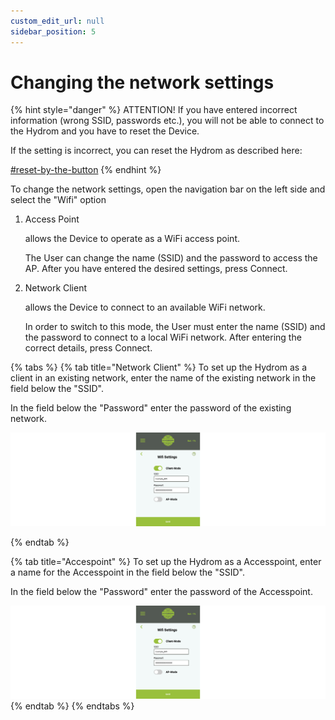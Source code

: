 ```yaml
---
custom_edit_url: null
sidebar_position: 5
---
```


# Changing the network settings



{% hint style="danger" %}
ATTENTION! If you have entered incorrect information (wrong SSID, passwords etc.), you will not be able to connect to the Hydrom and you have to reset the Device.



If the setting is incorrect, you can reset the Hydrom as described here:

[#reset-by-the-button](../other-settings/factory-reset.md#reset-by-the-button "mention")
{% endhint %}

To change the network settings, open the navigation bar on the left side and select the "Wifi" option

1.  Access Point

    allows the Device to operate as a WiFi access point.&#x20;

    The User can change the name (SSID) and the password to access the AP. After you have entered the desired settings, press Connect.
2.  Network Client

    allows the Device to connect to an available WiFi network.

    In order to switch to this mode, the User must enter the name (SSID) and the password to connect to a local WiFi network. After entering the correct details, press Connect.

{% tabs %}
{% tab title="Network Client" %}
To set up the Hydrom as a client in an existing network, enter the name of the existing network in the field below the "SSID".

In the field below the "Password" enter the password of the existing network.

![](../../docs/Pics/English_Pic37.png)


{% endtab %}

{% tab title="Accespoint" %}
To set up the Hydrom as a Accesspoint, enter a name for the Accesspoint in the field below the "SSID".

In the field below the "Password" enter the password of the Accesspoint.

![](../../docs/Pics/English_Pic37.png)
{% endtab %}
{% endtabs %}


